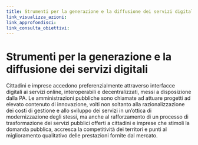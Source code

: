 ```yaml
---
title: Strumenti per la generazione e la diffusione dei servizi digitali
link_visualizza_azioni:
link_approfondisci:
link_consulta_obiettivi:
---
```

# Strumenti per la generazione e la diffusione dei servizi digitali

Cittadini e imprese accedono preferenzialmente attraverso interfacce digitali ai
servizi online, interoperabili e decentralizzati, messi a disposizione dalla PA.
Le amministrazioni pubbliche sono chiamate ad attuare progetti ad elevato
contenuto di innovazione, volti non soltanto alla razionalizzazione dei costi di
gestione e allo sviluppo dei servizi in un’ottica di modernizzazione degli
stessi, ma anche al rafforzamento di un processo di trasformazione dei servizi
pubblici offerti a cittadini e imprese che stimoli la domanda pubblica, accresca
la competitività dei territori e punti al miglioramento qualitativo delle
prestazioni fornite dal mercato.
